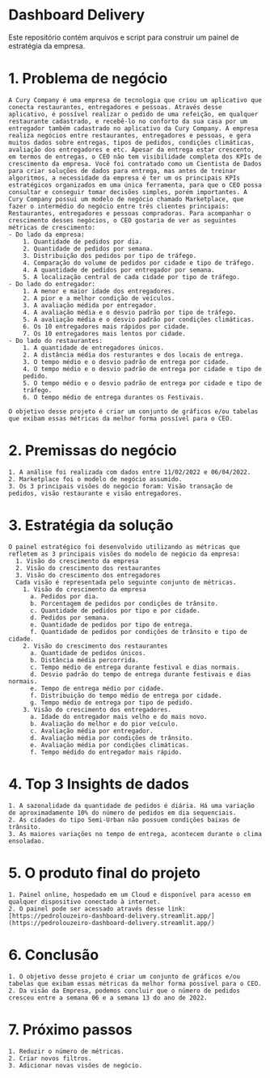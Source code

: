 # Dashboard Delivery
Este repositório contém arquivos e script para construir um painel de estratégia da empresa.
# 1. Problema de negócio
    A Cury Company é uma empresa de tecnologia que criou um aplicativo que conecta restaurantes, entregadores e pessoas. Através desse aplicativo, é possível realizar o pedido de uma refeição, em qualquer restaurante cadastrado, e recebê-lo no conforto da sua casa por um entregador também cadastrado no aplicativo da Cury Company. A empresa realiza negócios entre restaurantes, entregadores e pessoas, e gera muitos dados sobre entregas, tipos de pedidos, condições climáticas, avaliação dos entregadores e etc. Apesar da entrega estar crescento, em termos de entregas, o CEO não tem visibilidade completa dos KPIs de crescimento da empresa. Você foi contratado como um Cientista de Dados para criar soluções de dados para entrega, mas antes de treinar algoritmos, a necessidade da empresa é ter um os principais KPIs estratégicos organizados em uma única ferramenta, para que o CEO possa consultar e conseguir tomar decisões simples, porém importantes. A Cury Company possui um modelo de negócio chamado Marketplace, que fazer o intermédio do negócio entre três clientes principais: Restaurantes, entregadores e pessoas compradoras. Para acompanhar o crescimento desses negócios, o CEO gostaria de ver as seguintes métricas de crescimento:
    - Do lado da empresa:
        1. Quantidade de pedidos por dia.
        2. Quantidade de pedidos por semana.
        3. Distribuição dos pedidos por tipo de tráfego.
        4. Comparação do volume de pedidos por cidade e tipo de tráfego.
        4. A quantidade de pedidos por entregador por semana.
        5. A localização central de cada cidade por tipo de tráfego.
    - Do lado do entregador:
        1. A menor e maior idade dos entregadores.
        2. A pior e a melhor condição de veículos.
        3. A avaliação médida por entregador.
        4. A avaliação média e o desvio padrão por tipo de tráfego.
        5. A avaliação média e o desvio padrão por condições climáticas.
        6. Os 10 entregadores mais rápidos por cidade.
        7. Os 10 entregadores mais lentos por cidade.
    - Do lado do restaurantes:
        1. A quantidade de entregadores únicos.
        2. A distância média dos resturantes e dos locais de entrega.
        3. O tempo médio e o desvio padrão de entrega por cidade.
        4. O tempo médio e o desvio padrão de entrega por cidade e tipo de
        pedido.
        5. O tempo médio e o desvio padrão de entrega por cidade e tipo de
        tráfego.
        6. O tempo médio de entrega durantes os Festivais.

    O objetivo desse projeto é criar um conjunto de gráficos e/ou tabelas que exibam essas métricas da melhor forma possível para o CEO.

           
# 2. Premissas do negócio
    1. A análise foi realizada com dados entre 11/02/2022 e 06/04/2022.
    2. Marketplace foi o modelo de negócio assumido.
    3. Os 3 principais visões do negócio foram: Visão transação de pedidos, visão restaurante e visão entregadores.
  

# 3. Estratégia da solução
    O painel estratégico foi desenvolvido utilizando as métricas que refletem as 3 principais visões do modelo de negócio da empresa:
      1. Visão do crescimento da empresa
      2. Visão do crescimento dos restaurantes
      3. Visão do crescimento dos entregadores
      Cada visão é representada pelo seguinte conjunto de métricas.
        1. Visão do crescimento da empresa
          a. Pedidos por dia.
          b. Porcentagem de pedidos por condições de trânsito.
          c. Quantidade de pedidos por tipo e por cidade.
          d. Pedidos por semana.
          e. Quantidade de pedidos por tipo de entrega.
          f. Quantidade de pedidos por condições de trânsito e tipo de cidade.
        2. Visão do crescimento dos restaurantes
          a. Quantidade de pedidos únicos.
          b. Distância média percorrida.
          c. Tempo médio de entrega durante festival e dias normais.
          d. Desvio padrão do tempo de entrega durante festivais e dias normais.
          e. Tempo de entrega médio por cidade.
          f. Distribuição do tempo médio de entrega por cidade.
          g. Tempo médio de entrega por tipo de pedido.
        3. Visão do crescimento dos entregadores.
          a. Idade do entregador mais velho e do mais novo.
          b. Avaliação do melhor e do pior veículo.
          c. Avaliação média por entregador.
          d. Avaliação média por condições de trânsito.
          e. Avaliação média por condições climáticas.
          f. Tempo médido do entregador mais rápido.

# 4. Top 3 Insights de dados
    1. A sazonalidade da quantidade de pedidos é diária. Há uma variação de aproximadamente 10% do número de pedidos em dia sequenciais.
    2. As cidades do tipo Semi-Urban não possuem condições baixas de trânsito.
    3. As maiores variações no tempo de entrega, acontecem durante o clima ensoladao.

# 5. O produto final do projeto
    1. Painel online, hospedado em um Cloud e disponível para acesso em qualquer dispositivo conectado à internet.
    2. O painel pode ser acessado através desse link: [https://pedrolouzeiro-dashboard-delivery.streamlit.app/](https://pedrolouzeiro-dashboard-delivery.streamlit.app/)

# 6. Conclusão
    1. O objetivo desse projeto é criar um conjunto de gráficos e/ou tabelas que exibam essas métricas da melhor forma possível para o CEO.
    2. Da visão da Empresa, podemos concluir que o número de pedidos cresceu entre a semana 06 e a semana 13 do ano de 2022.

# 7. Próximo passos
    1. Reduzir o número de métricas.
    2. Criar novos filtros.
    3. Adicionar novas visões de negócio.
